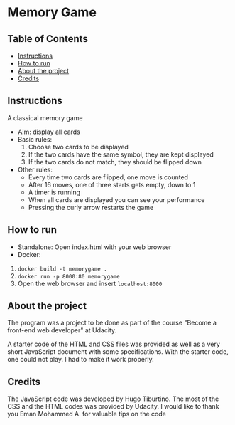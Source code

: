 # Memory Game

## Table of Contents

* [Instructions](#instructions)
* [How to run](#how_to_run)
* [About the project](#about_the_project)
* [Credits](#credits)

## Instructions

A classical memory game
* Aim: display all cards
* Basic rules:
  1. Choose two cards to be displayed
  2. If the two cards have the same symbol, they are kept displayed
  3. If the two cards do not match, they should be flipped down
* Other rules:
  * Every time two cards are flipped, one move is counted
  * After 16 moves, one of three starts gets empty, down to 1
  * A timer is running
  * When all cards are displayed you can see your performance
  * Pressing the curly arrow restarts the game

## How to run

* Standalone: Open index.html with your web browser
* Docker: 
1. `docker build -t memorygame .` 
2. `docker run -p 8000:80 memorygame`
3. Open the web browser and insert `localhost:8000`

## About the project
The program was a project to be done as part of the course "Become a front-end web developer" at Udacity.

A starter code of the HTML and CSS files was provided as well as a very short JavaScript document with some specifications. With the starter code, one could not play. I had to make it work properly.

## Credits
The JavaScript code was developed by Hugo Tiburtino.
The most of the CSS and the HTML codes was provided by Udacity.
I would like to thank you Eman Mohammed A. for valuable tips on the code
